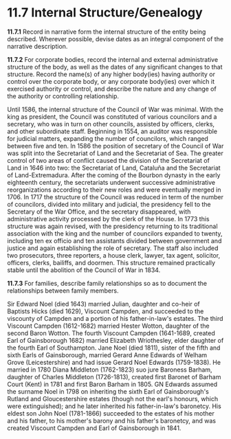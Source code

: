 # 11.7 Internal Structure/Genealogy

**11.7.1** Record in narrative form the internal structure of the entity being described. Wherever possible, devise dates as an integral component of the narrative description.

**11.7.2** For corporate bodies, record the internal and external administrative structure of the body, as well as the dates of any significant changes to that structure. Record the name(s) of any higher body(ies) having authority or control over the corporate body, or any corporate body(ies) over which it exercised authority or control, and describe the nature and any change of the authority or controlling relationship.

<p class="dacs-example">Until 1586, the internal structure of the Council of War was minimal. With the king as president, the Council was constituted of various councilors and a secretary, who was in turn on other councils, assisted by officers, clerks, and other subordinate staff. Beginning in 1554, an auditor was responsible for judicial matters, expanding the number of councilors, which ranged between five and ten. In 1586 the position of secretary of the Council of War was split into the Secretariat of Land and the Secretariat of Sea. The greater control of two areas of conflict caused the division of the Secretariat of Land in 1646 into two: the Secretariat of Land, Cataluña and the Secretariat of Land-Extremadura. After the coming of the Bourbon dynasty in the early eighteenth century, the secretariats underwent successive administrative reorganizations according to their new roles and were eventually merged in 1706. In 1717 the structure of the Council was reduced in term of the number of councilors, divided into military and judicial, the presidency fell to the Secretary of the War Office, and the secretary disappeared, with administrative activity processed by the clerk of the House. In 1773 this structure was again revised, with the presidency returning to its traditional association with the king and the number of councilors expanded to twenty, including ten ex officio and ten assistants divided between government and justice and again establishing the role of secretary. The staff also included two prosecutors, three reporters, a house clerk, lawyer, tax agent, solicitor, officers, clerks, bailiffs, and doormen. This structure remained practically stable until the abolition of the Council of War in 1834.</p>

**11.7.3** For families, describe family relationships so as to document the relationships between family members.

<p class="dacs-example">Sir Edward Noel (died 1643) married Julian, daughter and co-heir of Baptists Hicks (died 1629), Viscount Campden, and succeeded to the viscounty of Campden and a portion of his father-in-law's estates. The third Viscount Campden (1612-1682) married Hester Wotton, daughter of the second Baron Wotton. The fourth Viscount Campden (1641-1689, created Earl of Gainsborough 1682) married Elizabeth Wriothesley, elder daughter of the fourth Earl of Southampton. Jane Noel (died 1811), sister of the fifth and sixth Earls of Gainsborough, married Gerard Anne Edwards of Welham Grove (Leicestershire) and had issue Gerard Noel Edwards (1759-1838). He married in 1780 Diana Middleton (1762-1823) suo jure Baroness Barham, daughter of Charles Middleton (1726-1813), created first Baronet of Barham Court (Kent) in 1781 and first Baron Barham in 1805. GN Edwards assumed the surname Noel in 1798 on inheriting the sixth Earl of Gainsborough's Rutland and Gloucestershire estates (though not the earl's honours, which were extinguished); and he later inherited his father-in-law's baronetcy. His eldest son John Noel (1781-1866) succeeded to the estates of his mother and his father, to his mother's barony and his father's baronetcy, and was created Viscount Campden and Earl of Gainsborough in 1841.</p>


